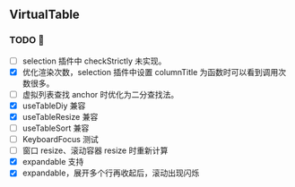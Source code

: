 ## VirtualTable

### TODO 🚧 

- [ ] selection 插件中 checkStrictly 未实现。
- [x] 优化渲染次数，selection 插件中设置 columnTitle 为函数时可以看到调用次数很多。
- [ ] 虚拟列表查找 anchor 时优化为二分查找法。
- [x] useTableDiy 兼容
- [x] useTableResize 兼容
- [ ] useTableSort 兼容
- [ ] KeyboardFocus 测试
- [ ] 窗口 resize、滚动容器 resize 时重新计算
- [x] expandable 支持
- [x] expandable，展开多个行再收起后，滚动出现闪烁
